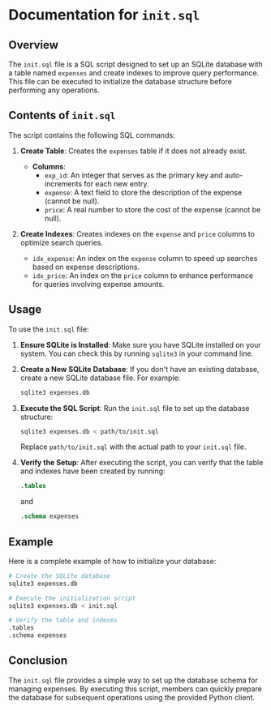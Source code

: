 # Documentation for `init.sql`

## Overview

The `init.sql` file is a SQL script designed to set up an SQLite database with a table named `expenses` and create indexes to improve query performance. This file can be executed to initialize the database structure before performing any operations.

## Contents of `init.sql`

The script contains the following SQL commands:

1. **Create Table**: Creates the `expenses` table if it does not already exist.
   - **Columns**:
     - `exp_id`: An integer that serves as the primary key and auto-increments for each new entry.
     - `expense`: A text field to store the description of the expense (cannot be null).
     - `price`: A real number to store the cost of the expense (cannot be null).

2. **Create Indexes**: Creates indexes on the `expense` and `price` columns to optimize search queries.
   - `idx_expense`: An index on the `expense` column to speed up searches based on expense descriptions.
   - `idx_price`: An index on the `price` column to enhance performance for queries involving expense amounts.

## Usage

To use the `init.sql` file:

1. **Ensure SQLite is Installed**: Make sure you have SQLite installed on your system. You can check this by running `sqlite3` in your command line.

2. **Create a New SQLite Database**: If you don't have an existing database, create a new SQLite database file. For example:
   ```bash
   sqlite3 expenses.db
   ```

3. **Execute the SQL Script**: Run the `init.sql` file to set up the database structure:
   ```bash
   sqlite3 expenses.db < path/to/init.sql
   ```
   Replace `path/to/init.sql` with the actual path to your `init.sql` file.

4. **Verify the Setup**: After executing the script, you can verify that the table and indexes have been created by running:
   ```sql
   .tables
   ```
   and
   ```sql
   .schema expenses
   ```

## Example

Here is a complete example of how to initialize your database:

```bash
# Create the SQLite database
sqlite3 expenses.db

# Execute the initialization script
sqlite3 expenses.db < init.sql

# Verify the table and indexes
.tables
.schema expenses
```

## Conclusion

The `init.sql` file provides a simple way to set up the database schema for managing expenses. By executing this script, members can quickly prepare the database for subsequent operations using the provided Python client.
